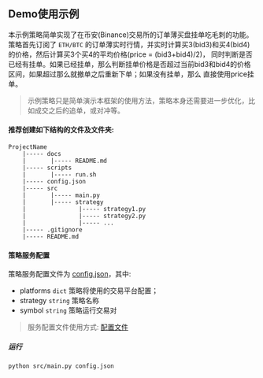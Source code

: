 
## Demo使用示例

本示例策略简单实现了在币安(Binance)交易所的订单薄买盘挂单吃毛刺的功能。  
策略首先订阅了 `ETH/BTC` 的订单薄实时行情，并实时计算买3(bid3)和买4(bid4)的价格，然后计算买3个买4的平均价格(price = (bid3+bid4)/2)，
同时判断是否已经有挂单。如果已经挂单，那么判断挂单价格是否超过当前bid3和bid4的价格区间，如果超过那么就撤单之后重新下单；如果没有挂单，那么
直接使用price挂单。

> 示例策略只是简单演示本框架的使用方法，策略本身还需要进一步优化，比如成交之后的追单，或对冲等。


#### 推荐创建如下结构的文件及文件夹:
```text
ProjectName
    |----- docs
    |       |----- README.md
    |----- scripts
    |       |----- run.sh
    |----- config.json
    |----- src
    |       |----- main.py
    |       |----- strategy
    |               |----- strategy1.py
    |               |----- strategy2.py
    |               |----- ...
    |----- .gitignore
    |----- README.md
```

#### 策略服务配置

策略服务配置文件为 [config.json](./config.json)，其中:

- platforms `dict` 策略将使用的交易平台配置；
- strategy `string` 策略名称
- symbol `string` 策略运行交易对

> 服务配置文件使用方式: [配置文件](../docs/configure/README.md)


##### 运行

```text
python src/main.py config.json
```
